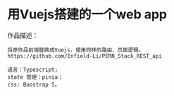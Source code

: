 <h1>用Vuejs搭建的一个web app</h1>

作品描述：

    将原作品前端替换成Vuejs，使用同样的路由、页面逻辑。
    https://github.com/Enfield-Li/PERN_Stack_REST_api
      
    语言：Typescript;
    state 管理：pinia；
    css: Boostrap 5。
